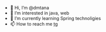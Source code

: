 - 👋 Hi, I’m @dmtana
- 👀 I’m interested in java, web
- 🌱 I’m currently learning Spring technoligies 
- 📫 How to reach me [tg](https://t.me/dmtana)

<!---
dmtana/dmtana is a ✨ special ✨ repository because its `README.md` (this file) appears on your GitHub profile.
You can click the Preview link to take a look at your changes.
--->
